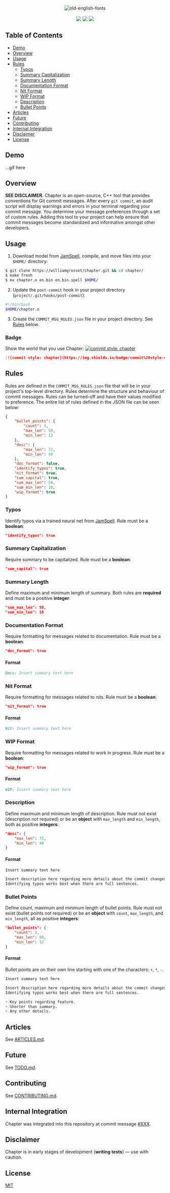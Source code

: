 <p align="center">
  <br />
  <img src="https://fontmeme.com/permalink/180705/a447e6adbbc9c3f3c5f967c39ed0f7a1.png" alt="old-english-fonts" border="0">
  <br /><br />
  <img src="https://img.shields.io/github/license/williamgrosset/chapter.svg" />
  <img src="https://img.shields.io/github/last-commit/williamgrosset/chapter.svg" />
  <img src="https://img.shields.io/badge/commit%20style-chapter-red.svg" />
</p>

## Table of Contents
- [Demo](#demo)
- [Overview](#overview)
- [Usage](#usage)
- [Rules](#rules)
  * [Typos](#typos)
  * [Summary Capitalization](#summary-capitalization)
  * [Summary Length](#summary-length)
  * [Documentation Format](#documentation-format)
  * [Nit Format](#nit-format)
  * [WIP Format](#wip-format)
  * [Description](#description)
  * [Bullet Points](#bullet-points)
- [Articles](#articles)
- [Future](#future)
- [Contributing](#contributing)
- [Internal Integration](#internal-integration)
- [Disclaimer](#disclaimer)
- [License](#license)

## Demo
...gif here

## Overview
**SEE DISCLAIMER.** Chapter is an open-source, C++ tool that provides conventions for Git commit messages. After every `git commit`, an audit script will display warnings and errors in your terminal regarding your commit message. You determine your message preferences through a set of custom rules. Adding this tool to your project can help ensure that commit messages become standardized and informative amongst other developers.

## Usage
1. Download model from [JamSpell](https://github.com/bakwc/JamSpell), compile, and move files into your `$HOME/` directory:
```bash
$ git clone https://williamgrosset/chapter.git && cd chapter/
$ make fresh
$ mv chapter.o en.bin en.bin.spell $HOME/
```
2. Update the `post-commit` hook in your project directory (`project/.git/hooks/post-commit`):
```bash
#!/bin/bash
$HOME/chapter.o
```
3. Create the `COMMIT_MSG_RULES.json` file in your project directory. See [Rules](#rules) below.

### Badge
Show the world that you use Chapter: [![commit style: chapter](https://img.shields.io/badge/commit%20style-chapter-red.svg)](https://github.com/williamgrosset/chapter)
```md
[![commit style: chapter](https://img.shields.io/badge/commit%20style-chapter-red.svg)](https://github.com/williamgrosset/chapter)
```

## Rules
Rules are defined in the `COMMIT_MSG_RULES.json` file that will be in your project's top-level directory. Rules determine the structure and behaviour of commit messages. Rules can be turned-off and have their values modified to preference. The entire list of rules defined in the JSON file can be seen below:
```json
{
    "bullet_points": {
        "count": 3,
        "max_len": 50,
        "min_len": 12
    },
    "desc": {
        "max_len": 72,
        "min_len": 40
    },
    "doc_format": false,
    "identify_typos": true,
    "nit_format": true,
    "sum_capital": true,
    "sum_max_len": 50,
    "sum_min_len": 18,
    "wip_format": true
}
```

### Typos
Identify typos via a trained neural net from [JamSpell](https://github.com/bakwc/JamSpell). Rule must be a **boolean**:
```json
"identify_typos": true
```

### Summary Capitalization
Require summary to be capitalized. Rule must be a **boolean**:
```json
"sum_capital": true
```

### Summary Length
Define maximum and minimum length of summary. Both rules are **required** and must be a positive **integer**:
```json
"sum_max_len": 50,
"sum_min_len": 18
```

### Documentation Format
Require formatting for messages related to documentation. Rule must be a **boolean**:
```json
"doc_format": true
```

#### Format
```md
Docs: Insert summary text here 
```

### Nit Format
Require formatting for messages related to nits. Rule must be a **boolean**:
```json
"nit_format": true
```

#### Format
```md
Nit: Insert summary text here 
```

### WIP Format
Require formatting for messages related to work in progress. Rule must be a **boolean**:
```json
"wip_format": true
```

#### Format
```md
WIP: Insert summary text here 
```

### Description
Define maximum and minimum length of description. Rule must not exist (description not required) or be an **object** with `max_length` and `min_length`, both as positive **integers**:
```json
"desc": {
    "max_len": 72,
    "min_len": 40 
}
```

#### Format
```md
Insert summary text here

Insert description here regarding more details about the commit changes.
Identifying typos works best when there are full sentences.
```

### Bullet Points
Define count, maximum and minimum length of bullet points. Rule must not exist (bullet points not required) or be an **object** with `count`, `max_length`, and `min_length`, all as positive **integers**:
```json
"bullet_points": {
    "count": 3,
    "max_len": 80,
    "min_len": 12
}
```

#### Format
Bullet points are on their own line starting with one of the characters: `+`, `*`, `-`.
```md
Insert summary text here

Insert description here regarding more details about the commit changes.
Identifying typos works best when there are full sentences.

+ Key points regarding feature.
+ Shorter than summary.
+ Any other details.
```

## Articles
See [ARTICLES.md](https://github.com/williamgrosset/chapter/blob/master/ARTICLES.md).

## Future
See [TODO.md](https://github.com/williamgrosset/chapter/blob/master/TODO.md).

## Contributing 
See [CONTRIBUTING.md](https://github.com/williamgrosset/chapter/blob/master/CONTRIBUTING.md).

## Internal Integration 
Chapter was integrated into this repository at commit message [#XXX](https://github.com/williamgrosset/chapter.git).

## Disclaimer
Chapter is in early stages of development (**writing tests**) — use with caution.

## License
[MIT](https://github.com/williamgrosset/chapter/blob/master/LICENSE)
